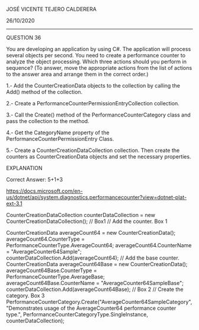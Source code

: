 JOSÉ VICENTE TEJERO CALDERERA

26/10/2020

_________________________________________________________



QUESTION 36

You are developing an application by using C#. The application will process several objects per second.
You need to create a performance counter to analyze the object processing.
Which three actions should you perform in sequence? (To answer, move the appropriate actions from the list of actions to the answer area and arrange them in the correct order.)



1.- Add the CounterCreationData objects to the collection by calling the Add() method of the collection.

2.- Create a  PerformanceCounterPermissionEntryCollection collection.

3.- Call the Create() method of the PerformanceCounterCategory class and pass the collection to the method.

4.- Get the CategoryName property of the PerformanceCounterPermissionEntry Class.

  5.- Create a  CounterCreationDataCollection collection. Then create the counters as CounterCreationData objects and set the necessary properties.

EXPLANATION

Correct Answer:   5+1+3

https://docs.microsoft.com/en-us/dotnet/api/system.diagnostics.performancecounter?view=dotnet-plat-ext-3.1



CounterCreationDataCollection counterDataCollection = new CounterCreationDataCollection(); // Box1
// Add the counter. Box 1

CounterCreationData averageCount64 = new CounterCreationData();
averageCount64.CounterType = PerformanceCounterType.AverageCount64;
averageCount64.CounterName = "AverageCounter64Sample";
counterDataCollection.Add(averageCount64);
// Add the base counter.
CounterCreationData averageCount64Base = new CounterCreationData();
averageCount64Base.CounterType = PerformanceCounterType.AverageBase;
averageCount64Base.CounterName = "AverageCounter64SampleBase";
counterDataCollection.Add(averageCount64Base); // Box 2
// Create the category. Box 3
PerformanceCounterCategory.Create("AverageCounter64SampleCategory",
"Demonstrates usage of the AverageCounter64 performance counter type.",
PerformanceCounterCategoryType.SingleInstance, counterDataCollection);